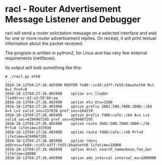 # racl - Router Advertisement Message Listener and Debugger

racl will send a router solicitation message on a selected interface
and wait for one or more router advertisement replies. On receipt, it
will print textual information about the packet received.

The program is written in python2, for Linux and has very few external
requirements (netifaces).

Its output will look something like this:

    # ./racl.py eth0
    ...
    2016-10-13T04:27:26.465990 ROUTER fe80::ccd3:a3ff:fe55:bbaa%eth0 M=1 O=1 Pref=0
    2016-10-13T04:27:26.465990    option src_lladdr lladdr=cc:d3:a3:55:bb:aa
    2016-10-13T04:27:26.465990    option mtu mtu=1500
    2016-10-13T04:27:26.465990    option prefix 2001:500:7000:3000::/64 A=1 L=1 valid_sec=337039 pref_sec=164239
    2016-10-13T04:27:26.465990    option prefix fd00:cafe::/64 A=1 L=1 valid_sec=4294967295 pref_sec=4294967295
    2016-10-13T04:27:26.465990    option route 2001:500:7000:3000::/56 Prf=0 lifetime=337039
    2016-10-13T04:27:26.465990    option route fd00:cafe::/48 Prf=0 lifetime=4294967295
    2016-10-13T04:27:26.465990    option rdnss address=fe80::ccd3:a3ff:fe55:bbaa%eth0 lifetime=18000
    2016-10-13T04:27:26.465990    option dnssl search_name=base,foo,bar lifetime=18000
    2016-10-13T04:27:26.465990    option adv_interval interval_ms=1800000
